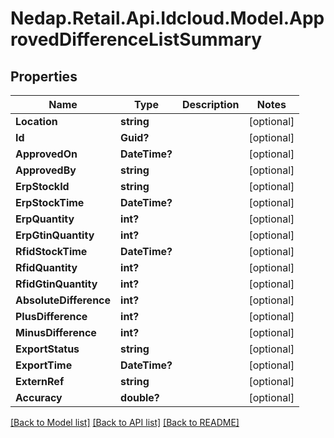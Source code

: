 # Nedap.Retail.Api.Idcloud.Model.ApprovedDifferenceListSummary
## Properties

Name | Type | Description | Notes
------------ | ------------- | ------------- | -------------
**Location** | **string** |  | [optional] 
**Id** | **Guid?** |  | [optional] 
**ApprovedOn** | **DateTime?** |  | [optional] 
**ApprovedBy** | **string** |  | [optional] 
**ErpStockId** | **string** |  | [optional] 
**ErpStockTime** | **DateTime?** |  | [optional] 
**ErpQuantity** | **int?** |  | [optional] 
**ErpGtinQuantity** | **int?** |  | [optional] 
**RfidStockTime** | **DateTime?** |  | [optional] 
**RfidQuantity** | **int?** |  | [optional] 
**RfidGtinQuantity** | **int?** |  | [optional] 
**AbsoluteDifference** | **int?** |  | [optional] 
**PlusDifference** | **int?** |  | [optional] 
**MinusDifference** | **int?** |  | [optional] 
**ExportStatus** | **string** |  | [optional] 
**ExportTime** | **DateTime?** |  | [optional] 
**ExternRef** | **string** |  | [optional] 
**Accuracy** | **double?** |  | [optional] 

[[Back to Model list]](../README.md#documentation-for-models) [[Back to API list]](../README.md#documentation-for-api-endpoints) [[Back to README]](../README.md)

